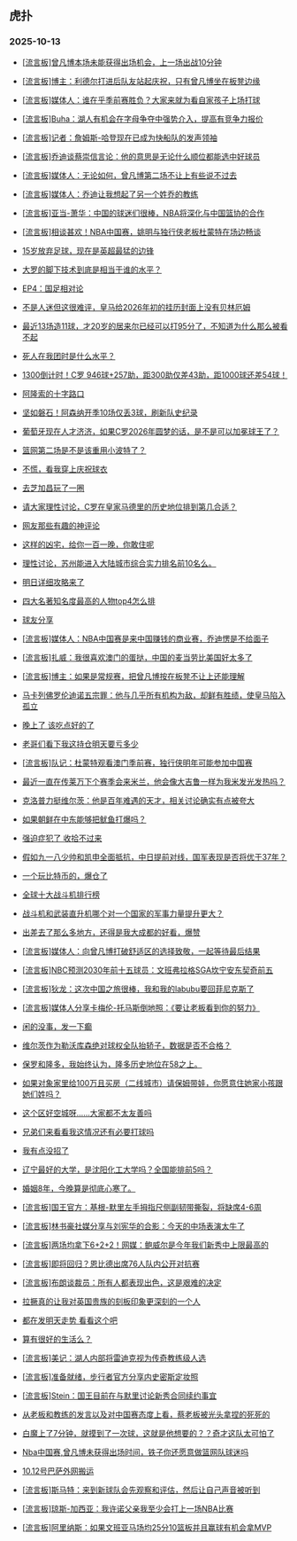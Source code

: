 ## 虎扑 
### 2025-10-13

+ [[流言板]曾凡博本场未能获得出场机会，上一场出战10分钟](https://bbs.hupu.com/635145461.html)

+ [[流言板]博主：利德尔打进后队友站起庆祝，只有曾凡博坐在板凳边缘](https://bbs.hupu.com/635145524.html)

+ [[流言板]媒体人：谁在乎季前赛胜负？大家来就为看自家孩子上场打球](https://bbs.hupu.com/635145066.html)

+ [[流言板]Buha：湖人有机会在字母争夺中强势介入，提高有竞争力报价](https://bbs.hupu.com/635145965.html)

+ [[流言板]记者：詹姆斯-哈登现在已成为快船队的发声领袖](https://bbs.hupu.com/635143844.html)

+ [[流言板]乔迪谈蔡崇信言论：他的意思是无论什么顺位都能选中好球员](https://bbs.hupu.com/635146018.html)

+ [[流言板]媒体人：无论如何，曾凡博第二场不让上有些说不过去](https://bbs.hupu.com/635145590.html)

+ [[流言板]媒体人：乔迪让我想起了另一个姓乔的教练](https://bbs.hupu.com/635145401.html)

+ [[流言板]亚当-萧华：中国的球迷们很棒，NBA将深化与中国篮协的合作](https://bbs.hupu.com/635143193.html)

+ [[流言板]相谈甚欢！NBA中国赛，姚明与独行侠老板杜蒙特在场边畅谈](https://bbs.hupu.com/635144645.html)

+ [15岁放弃足球，现在是英超最猛的边锋](https://bbs.hupu.com/635141152.html)

+ [大罗的脚下技术到底是相当于谁的水平？](https://bbs.hupu.com/635144549.html)

+ [EP4：国足相对论](https://bbs.hupu.com/635141126.html)

+ [不是人迷但这很难评，皇马给2026年初的挂历封面上没有贝林厄姆](https://bbs.hupu.com/635145141.html)

+ [最近13场造11球，才20岁的居来尔已经可以打95分了，不知道为什么那么被看不起](https://bbs.hupu.com/635144486.html)

+ [死人在我团时是什么水平？](https://bbs.hupu.com/635144823.html)

+ [1300倒计时！C罗 946球+257助，距300助仅差43助，距1000球还差54球！](https://bbs.hupu.com/635140812.html)

+ [阿隆索的十字路口](https://bbs.hupu.com/635143982.html)

+ [坚如磐石！阿森纳开季10场仅丢3球，刷新队史纪录](https://bbs.hupu.com/635140241.html)

+ [葡萄牙现在人才济济，如果C罗2026年圆梦的话，是不是可以加冕球王了？](https://bbs.hupu.com/635142040.html)

+ [篮网第二场是不是该重用小波特了？](https://bbs.hupu.com/635142929.html)

+ [不慌，看我穿上庆祝球衣](https://bbs.hupu.com/635146460.html)

+ [去芝加昌玩了一圈](https://bbs.hupu.com/635143509.html)

+ [请大家理性讨论，C罗在皇家马德里的历史地位排到第几合适？](https://bbs.hupu.com/635143780.html)

+ [网友那些有趣的神评论](https://bbs.hupu.com/635143443.html)

+ [这样的凶宅，给你一百一晚，你敢住呢](https://bbs.hupu.com/635145331.html)

+ [理性讨论，苏州能进入大陆城市综合实力排名前10名么。](https://bbs.hupu.com/635144952.html)

+ [明日详细攻略来了](https://bbs.hupu.com/635143666.html)

+ [四大名著知名度最高的人物top4怎么排](https://bbs.hupu.com/635145147.html)

+ [球友分享](https://bbs.hupu.com/635144777.html)

+ [[流言板]媒体人：NBA中国赛是来中国赚钱的商业赛，乔迪愣是不给面子](https://bbs.hupu.com/635147018.html)

+ [[流言板]扎威：我很喜欢澳门的蛋挞，中国的麦当劳比美国好太多了](https://bbs.hupu.com/635146855.html)

+ [[流言板]博主：如果是常规赛，把曾凡博按在板凳不让上还能理解](https://bbs.hupu.com/635147215.html)

+ [马卡列佛罗伦迪诺五宗罪：他与几乎所有机构为敌，却鲜有胜绩，使皇马陷入孤立](https://bbs.hupu.com/635146302.html)

+ [晚上了 该吃点好的了](https://bbs.hupu.com/635144873.html)

+ [老哥们看下我这持仓明天要亏多少](https://bbs.hupu.com/635146327.html)

+ [[流言板]队记：杜蒙特观看澳门季前赛，独行侠明年可能参加中国赛](https://bbs.hupu.com/635146882.html)

+ [最近一直在传莱万下个赛季会来米兰，他会像大吉鲁一样为我米发光发热吗？](https://bbs.hupu.com/635146073.html)

+ [克洛普力挺维尔茨：他是百年难遇的天才，相关讨论确实有点被夸大](https://bbs.hupu.com/635144753.html)

+ [如果朝鲜在中东能够把鱿鱼打爆吗？](https://bbs.hupu.com/635146906.html)

+ [强迫症犯了 收拾不过来](https://bbs.hupu.com/635144362.html)

+ [假如九一八少帅和凯申全面抵抗，中日提前对线，国军表现是否将优于37年？](https://bbs.hupu.com/635145441.html)

+ [一个玩比特币的，爆仓了](https://bbs.hupu.com/635145176.html)

+ [全球十大战斗机排行榜](https://bbs.hupu.com/635145339.html)

+ [战斗机和武装直升机哪个对一个国家的军事力量提升更大？](https://bbs.hupu.com/635145369.html)

+ [出差去了那么多地方，还得是我大成都的好看，爆赞](https://bbs.hupu.com/635145786.html)

+ [[流言板]媒体人：向曾凡博打破舒适区的选择致敬，一起等待最后结果](https://bbs.hupu.com/635146111.html)

+ [[流言板]NBC预测2030年前十五球员：文班弗拉格SGA坎宁安东契奇前五](https://bbs.hupu.com/635146621.html)

+ [[流言板]狄龙：这次中国之旅很棒，我和我的labubu要回菲尼克斯了](https://bbs.hupu.com/635146556.html)

+ [[流言板]媒体人分享卡梅伦-托马斯倒地照：《要让老板看到你的努力》](https://bbs.hupu.com/635147091.html)

+ [闲的没事，发一下癫](https://bbs.hupu.com/635142735.html)

+ [维尔茨作为勒沃库森绝对球权全队抬轿子，数据是否不合格？](https://bbs.hupu.com/635141874.html)

+ [保罗和隆多，我始终认为，隆多历史地位在58之上。](https://bbs.hupu.com/635146775.html)

+ [如果对象家里给100万且买房（二线城市）请保姆带娃，你愿意住她家小孩跟她们姓吗？](https://bbs.hupu.com/635147151.html)

+ [这个区好空城呀……大家都不太友善吗](https://bbs.hupu.com/635146988.html)

+ [兄弟们来看看我这情况还有必要打球吗](https://bbs.hupu.com/635148001.html)

+ [我有点没招了](https://bbs.hupu.com/635147871.html)

+ [辽宁最好的大学，是沈阳化工大学吗？全国能排前5吗？](https://bbs.hupu.com/635147851.html)

+ [婚姻8年，今晚算是彻底心寒了。](https://bbs.hupu.com/635147568.html)

+ [[流言板]国王官方：基根-默里左手拇指尺侧副韧带撕裂，将缺席4-6周](https://bbs.hupu.com/635148273.html)

+ [[流言板]林书豪社媒分享与刘宪华的合影：今天的中场表演太牛了](https://bbs.hupu.com/635147762.html)

+ [[流言板]两场均拿下6+2+2！网媒：鲍威尔是今年我们新秀中上限最高的](https://bbs.hupu.com/635146759.html)

+ [[流言板]即将回归？恩比德出席76人队内公开对抗赛](https://bbs.hupu.com/635148147.html)

+ [[流言板]布朗谈裁员：所有人都表现出色，这是艰难的决定](https://bbs.hupu.com/635147991.html)

+ [拉撅真的让我对英国贵族的刻板印象更深刻的一个人](https://bbs.hupu.com/635146678.html)

+ [都在发明天走势 看看这个吧](https://bbs.hupu.com/635147378.html)

+ [算有很好的生活么？](https://bbs.hupu.com/635147211.html)

+ [[流言板]美记：湖人内部将雷迪克视为传奇教练级人选](https://bbs.hupu.com/635148309.html)

+ [[流言板]准备就绪，步行者官方分享内史密斯定妆照](https://bbs.hupu.com/635147847.html)

+ [[流言板]Stein：国王目前在与默里讨论新秀合同续约事宜](https://bbs.hupu.com/635148369.html)

+ [从老板和教练的发言以及对中国赛态度上看，蔡老板被光头拿捏的死死的](https://bbs.hupu.com/635147587.html)

+ [白魔上了7分钟，就摸到了一次球，这就是他想要的？？奇才这队太可怕了](https://bbs.hupu.com/635148307.html)

+ [Nba中国赛,曾凡博未获得出场时间，铁子你还愿意做篮网队球迷吗](https://bbs.hupu.com/635147340.html)

+ [10.12号巴萨外网搬运](https://bbs.hupu.com/635144219.html)

+ [[流言板]斯马特：来到新球队会先观察和评估，然后让自己声音被听到](https://bbs.hupu.com/635148500.html)

+ [[流言板]琼斯-加西亚：我许诺父亲我至少会打上一场NBA比赛](https://bbs.hupu.com/635148512.html)

+ [[流言板]阿里纳斯：如果文班亚马场均25分10篮板并且赢球有机会拿MVP](https://bbs.hupu.com/635148617.html)

